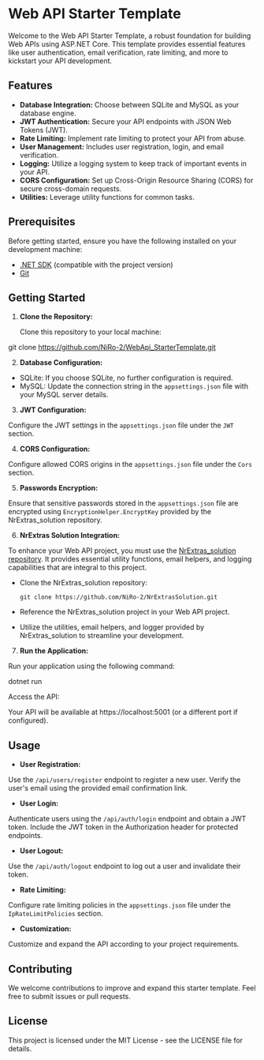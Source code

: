 # Web API Starter Template

Welcome to the Web API Starter Template, a robust foundation for building Web APIs using ASP.NET Core. This template provides essential features like user authentication, email verification, rate limiting, and more to kickstart your API development.

## Features

- **Database Integration:** Choose between SQLite and MySQL as your database engine.
- **JWT Authentication:** Secure your API endpoints with JSON Web Tokens (JWT).
- **Rate Limiting:** Implement rate limiting to protect your API from abuse.
- **User Management:** Includes user registration, login, and email verification.
- **Logging:** Utilize a logging system to keep track of important events in your API.
- **CORS Configuration:** Set up Cross-Origin Resource Sharing (CORS) for secure cross-domain requests.
- **Utilities:** Leverage utility functions for common tasks.

## Prerequisites

Before getting started, ensure you have the following installed on your development machine:

- [.NET SDK](https://dotnet.microsoft.com/download/dotnet) (compatible with the project version)
- [Git](https://git-scm.com/downloads)

## Getting Started

1. **Clone the Repository:**

   Clone this repository to your local machine:

git clone https://github.com/NiRo-2/WebApi_StarterTemplate.git

2. **Database Configuration:**

- SQLite: If you choose SQLite, no further configuration is required.
- MySQL: Update the connection string in the `appsettings.json` file with your MySQL server details.

3. **JWT Configuration:**

Configure the JWT settings in the `appsettings.json` file under the `JWT` section.

4. **CORS Configuration:**

Configure allowed CORS origins in the `appsettings.json` file under the `Cors` section.

5. **Passwords Encryption:**

Ensure that sensitive passwords stored in the `appsettings.json` file are encrypted using `EncryptionHelper.EncryptKey` provided by the NrExtras_solution repository.

6. **NrExtras Solution Integration:**

To enhance your Web API project, you must use the [NrExtras_solution repository](https://github.com/NiRo-2/NrExtrasSolution). It provides essential utility functions, email helpers, and logging capabilities that are integral to this project.

- Clone the NrExtras_solution repository:

  ```
  git clone https://github.com/NiRo-2/NrExtrasSolution.git
  ```

- Reference the NrExtras_solution project in your Web API project.

- Utilize the utilities, email helpers, and logger provided by NrExtras_solution to streamline your development.

7. **Run the Application:**

Run your application using the following command:

dotnet run

Access the API:

Your API will be available at https://localhost:5001 (or a different port if configured).

## Usage

- **User Registration:**

Use the `/api/users/register` endpoint to register a new user.
Verify the user's email using the provided email confirmation link.

- **User Login:**

Authenticate users using the `/api/auth/login` endpoint and obtain a JWT token.
Include the JWT token in the Authorization header for protected endpoints.

- **User Logout:**

Use the `/api/auth/logout` endpoint to log out a user and invalidate their token.

- **Rate Limiting:**

Configure rate limiting policies in the `appsettings.json` file under the `IpRateLimitPolicies` section.

- **Customization:**

Customize and expand the API according to your project requirements.

## Contributing

We welcome contributions to improve and expand this starter template. Feel free to submit issues or pull requests.

## License

This project is licensed under the MIT License - see the LICENSE file for details.
